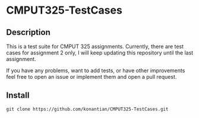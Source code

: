 # CMPUT325-TestCases
## Description
This is a test suite for CMPUT 325 assignments. Currently, there are test cases for assignment 2 only, I will keep updating this repository until the last assignment.

If you have any problems, want to add tests, or have other improvements feel free to open an issue or implement them and open a pull request.

## Install

```
git clone https://github.com/konantian/CMPUT325-TestCases.git
```
